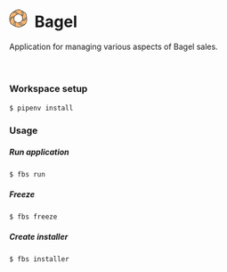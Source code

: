 # ![Icon](src/main/icons/base/32.png) &nbsp;Bagel

Application for managing various aspects of Bagel sales.
<br><br><br>

### Workspace setup

```
$ pipenv install
```

### Usage

##### Run application
```
$ fbs run
```

##### Freeze
```
$ fbs freeze
```

##### Create installer
```
$ fbs installer
```
